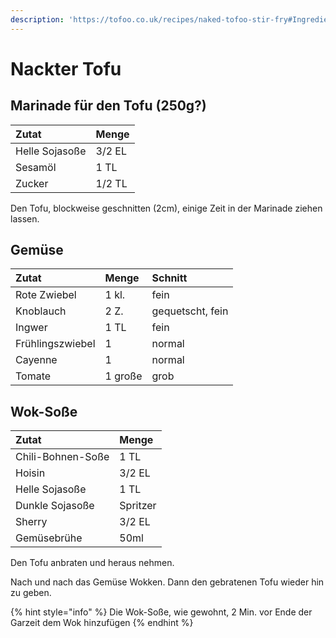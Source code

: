 ```yaml
---
description: 'https://tofoo.co.uk/recipes/naked-tofoo-stir-fry#Ingredients'
---
```


# Nackter Tofu

## Marinade für den Tofu \(250g?\)

| Zutat | Menge |
| :--- | :--- |
| Helle Sojasoße | 3/2 EL |
| Sesamöl | 1 TL |
| Zucker | 1/2 TL |

Den Tofu, blockweise geschnitten \(2cm\), einige Zeit in der Marinade ziehen lassen.

## Gemüse

| Zutat | Menge | Schnitt |
| :--- | :--- | :--- |
| Rote Zwiebel | 1 kl. | fein |
| Knoblauch | 2 Z. | gequetscht, fein |
| Ingwer | 1 TL | fein |
| Frühlingszwiebel | 1 | normal |
| Cayenne | 1 | normal |
| Tomate | 1 große | grob |

## Wok-Soße

| Zutat | Menge |
| :--- | :--- |
| Chili-Bohnen-Soße | 1 TL |
| Hoisin | 3/2 EL |
| Helle Sojasoße | 1 TL |
| Dunkle Sojasoße | Spritzer |
| Sherry | 3/2 EL |
| Gemüsebrühe | 50ml |

Den Tofu anbraten und heraus nehmen.

Nach und nach das Gemüse Wokken. Dann den gebratenen Tofu wieder hin zu geben.

{% hint style="info" %}
Die Wok-Soße, wie gewohnt, 2 Min. vor Ende der Garzeit dem Wok hinzufügen
{% endhint %}



